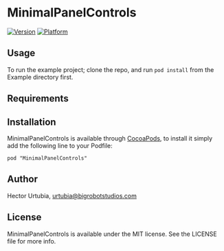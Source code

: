 # MinimalPanelControls

[![Version](http://cocoapod-badges.herokuapp.com/v/MinimalPanelControls/badge.png)](http://cocoadocs.org/docsets/MinimalPanelControls)
[![Platform](http://cocoapod-badges.herokuapp.com/p/MinimalPanelControls/badge.png)](http://cocoadocs.org/docsets/MinimalPanelControls)

## Usage

To run the example project; clone the repo, and run `pod install` from the Example directory first.

## Requirements

## Installation

MinimalPanelControls is available through [CocoaPods](http://cocoapods.org), to install
it simply add the following line to your Podfile:

    pod "MinimalPanelControls"

## Author

Hector Urtubia, urtubia@bigrobotstudios.com

## License

MinimalPanelControls is available under the MIT license. See the LICENSE file for more info.

